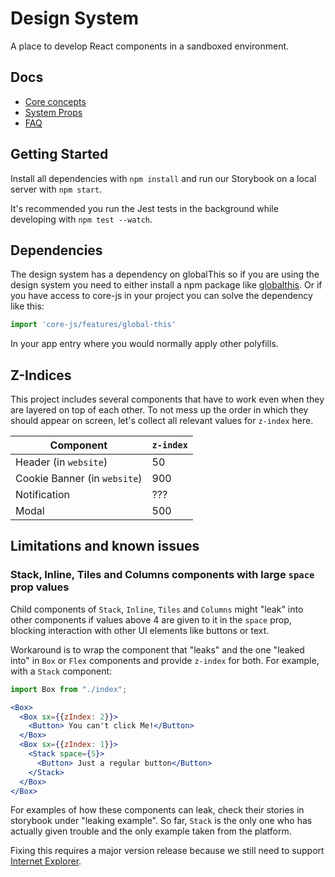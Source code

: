 # Design System

A place to develop React components in a sandboxed environment.

## Docs

- [Core concepts](./docs/CORE-CONCEPTS.md)
- [System Props](./docs/SYSTEM-PROPS.md)
- [FAQ](./docs/FAQ.md)

## Getting Started

Install all dependencies with `npm install` and run our Storybook on a local server with `npm start`.

It's recommended you run the Jest tests in the background while developing with `npm test --watch`.

## Dependencies

The design system has a dependency on globalThis so if you are using the design system you need to either install a npm package like [globalthis](https://www.npmjs.com/package/globalthis). Or if you have access to core-js in your project you can solve the dependency like this:

```js
import 'core-js/features/global-this'
```

In your app entry where you would normally apply other polyfills.

## Z-Indices

This project includes several components that have to work even when they are layered on top of each other. To not mess up the order in which they should appear on screen, let's collect all relevant values for `z-index` here.

| Component                    | `z-index` |
| ---------------------------- | --------- |
| Header (in `website`)        | 50        |
| Cookie Banner (in `website`) | 900       |
| Notification                 | ???       |
| Modal                        | 500       |

## Limitations and known issues

### Stack, Inline, Tiles and Columns components with large `space` prop values

Child components of `Stack`, `Inline`, `Tiles` and `Columns` might "leak" into other components if values above 4 are given to it in the `space` prop, blocking interaction with other UI elements like buttons or text. 

Workaround is to wrap the component that "leaks" and the one "leaked into" in `Box` or `Flex` components and provide `z-index` for both.
For example, with a `Stack` component:
```jsx
import Box from "./index";

<Box>
  <Box sx={{zIndex: 2}}>
    <Button> You can't click Me!</Button>
  </Box>
  <Box sx={{zIndex: 1}}>
    <Stack space={5}>
      <Button> Just a regular button</Button>
    </Stack>
  </Box>
</Box>
```

For examples of how these components can leak, check their stories in storybook under "leaking example". So far, `Stack` is the only one who has actually given trouble and the only example taken from the platform.

Fixing this requires a major version release because we still need to support [Internet Explorer](https://death-to-ie11.com/).


